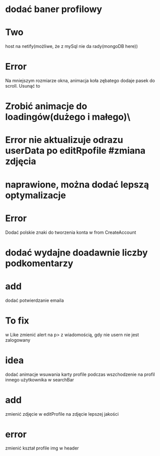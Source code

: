 # dodać baner profilowy

# Two

host na netify(możliwe, że z mySql nie da rady(mongoDB here))

# Error

Na mniejszym rozmiarze okna, animacja koła zębatego dodaje pasek do scroll. Usunąć to

# Zrobić animacje do loadingów(dużego i małego)\

# Error nie aktualizuje odrazu userData po editRpofile #zmiana zdjęcia

# naprawione, można dodać lepszą optymalizacje

# Error

Dodać polskie znaki do tworzenia konta w from CreateAccount

# dodać wydajne doadawnie liczby podkomentarzy

# add

dodać potwierdzanie emaila

# To fix

w Like zmienić alert na p> z wiadomością, gdy nie usern nie jest zalogowany

# idea

dodać animacje wsuwania karty profile podczas wszchodzenie na profil innego użytkownika w searchBar

# add

zmienić zdjęcie w editProfile na zdjęcie lepszej jakości

# error

zmienić kształ profile img w header
